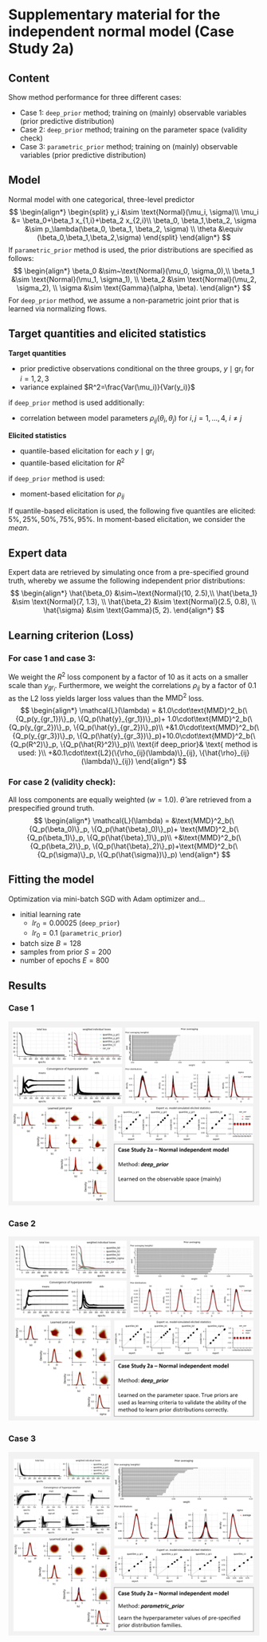# Supplementary material for the independent normal model (Case Study 2a)

## Content
Show method performance for three different cases:
+ Case 1: `deep_prior` method; training on (mainly) observable variables (prior predictive distribution)
+ Case 2: `deep_prior` method; training on the parameter space (validity check)
+ Case 3: `parametric_prior` method; training on (mainly) observable variables (prior predictive distribution)

## Model
Normal model with one categorical, three-level predictor
$$
\begin{align*}
    \begin{split}
        y_i &\sim \text{Normal}(\mu_i, \sigma)\\
        \mu_i &= \beta_0+\beta_1 x_{1,i}+\beta_2 x_{2,i}\\
        \beta_0, \beta_1,\beta_2, \sigma &\sim p_\lambda(\beta_0, \beta_1, \beta_2, \sigma) \\
        \theta &\equiv (\beta_0,\beta_1,\beta_2,\sigma) 
    \end{split}
\end{align*}
$$
If `parametric_prior` method is used, the prior distributions are specified as follows:
$$
\begin{align*}
\beta_0 &\sim~\text{Normal}(\mu_0, \sigma_0),\\
\beta_1 &\sim \text{Normal}(\mu_1, \sigma_1), \\
\beta_2 &\sim \text{Normal}(\mu_2, \sigma_2), \\
\sigma &\sim \text{Gamma}(\alpha, \beta).
\end{align*}
$$
For `deep_prior` method, we assume a non-parametric joint prior that is learned via normalizing flows.


## Target quantities and elicited statistics
**Target quantities**
+ prior predictive observations conditional on the three groups, $y \mid \text{gr}_i$ for $i=1,2,3$
+ variance explained $R^2=\frac{Var(\mu_i)}{Var(y_i)}$ 

if `deep_prior` method is used additionally:
+ correlation between model parameters $\rho_{ij}(\theta_i,\theta_j)$ for $i,j =1,\ldots,4$, $i\neq j$ 

**Elicited statistics**
+ quantile-based elicitation for each $y \mid \text{gr}_i$
+ quantile-based elicitation for $R^2$

if `deep_prior` method is used:
+ moment-based elicitation for $\rho_{ij}$

If quantile-based elicitation is used, the following five quantiles are elicited: $5\%,25\%,50\%,75\%,95\%$.
In moment-based elicitation, we consider the *mean*.

## Expert data
Expert data are retrieved by simulating once from a pre-specified
ground truth, whereby we assume the following independent prior distributions:
$$
\begin{align*}
\hat{\beta_0} &\sim~\text{Normal}(10, 2.5),\\
\hat{\beta_1} &\sim \text{Normal}(7, 1.3), \\
\hat{\beta_2} &\sim \text{Normal}(2.5, 0.8), \\
\hat{\sigma} &\sim \text{Gamma}(5, 2).
\end{align*}
$$

## Learning criterion (Loss)
### For case 1 and case 3:
We weight the $R^2$ loss component by a factor of $10$ as it acts on a smaller scale than $y_{gr_i}$.
Furthermore, we weight the correlations $\rho_{ij}$ by a factor of $0.1$ as the L2 loss yields larger loss values
than the $\text{MMD}^2$ loss.
$$
\begin{align*}
\mathcal{L}(\lambda) = &1.0\cdot\text{MMD}^2_b(\{Q_p(y_{gr_1})\}_p, \{Q_p(\hat{y}_{gr_1})\}_p)+
1.0\cdot\text{MMD}^2_b(\{Q_p(y_{gr_2})\}_p, \{Q_p(\hat{y}_{gr_2})\}_p)\\
+&1.0\cdot\text{MMD}^2_b(\{Q_p(y_{gr_3})\}_p, \{Q_p(\hat{y}_{gr_3})\}_p)+10.0\cdot\text{MMD}^2_b(\{Q_p(R^2)\}_p, \{Q_p(\hat{R}^2)\}_p)\\
\text{if deep_prior}& \text{ method is used: }\\
+&0.1\cdot\text{L2}(\{\rho_{ij}(\lambda)\}_{ij}, \{\hat{\rho}_{ij}(\lambda)\}_{ij})
\end{align*}
$$
### For case 2 (validity check):
All loss components are equally weighted ($w=1.0$). $\hat{\theta}$ are retrieved from a prespecified ground truth.
$$
\begin{align*}
\mathcal{L}(\lambda) = &\text{MMD}^2_b(\{Q_p(\beta_0)\}_p, \{Q_p(\hat{\beta}_0)\}_p)+
\text{MMD}^2_b(\{Q_p(\beta_1)\}_p, \{Q_p(\hat{\beta}_1)\}_p)\\
+&\text{MMD}^2_b(\{Q_p(\beta_2)\}_p, \{Q_p(\hat{\beta}_2)\}_p)+\text{MMD}^2_b(\{Q_p(\sigma)\}_p, \{Q_p(\hat{\sigma})\}_p)
\end{align*}
$$
## Fitting the model
Optimization via mini-batch SGD with Adam optimizer and... 
+ initial learning rate 
  + $lr_0=0.00025$ (`deep_prior`)
  + $lr_0=0.1$ (`parametric_prior`)
+ batch size $B=128$
+ samples from prior $S=200$
+ number of epochs $E=800$

## Results 
### Case 1
![normal-independent-deep-observables.png](../figures/supplement/normal-independent-deep-observables.png)
### Case 2
![normal-independent-deep-parameter.png](../figures/supplement/normal-independent-deep-parameter.png)
### Case 3
![normal-independent-parametric.png](../figures/supplement/normal-independent-parametric.png)